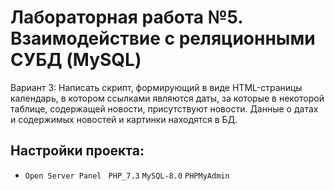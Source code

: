 # Лабораторная работа №5. Взаимодействие с реляционными СУБД (MySQL)
Вариант 3: Написать скрипт, формирующий в виде HTML-страницы календарь, в котором ссылками являются даты, за которые в некоторой таблице, содержащей новости, присутствуют новости. Данные о датах и содержимых новостей и картинки находятся в БД.

## Настройки проекта:
- `Open Server Panel ` `PHP_7.3` `MySQL-8.0` `PHPMyAdmin`
